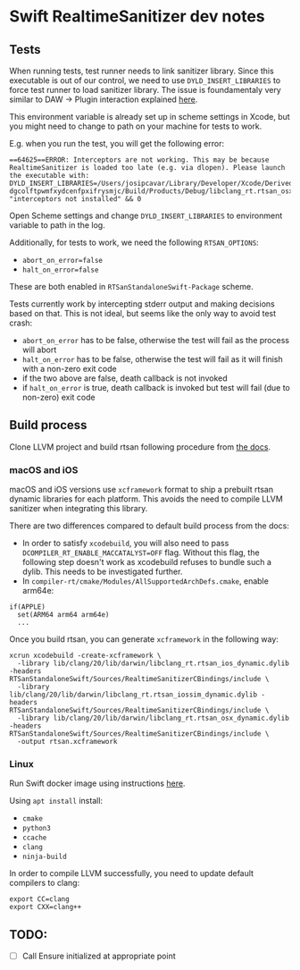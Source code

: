 # Swift RealtimeSanitizer dev notes

## Tests

When running tests, test runner needs to link sanitizer library. Since this executable is out of our control, we need to use `DYLD_INSERT_LIBRARIES` to force test runner to load sanitizer library.
The issue is foundamentaly very similar to DAW -> Plugin interaction explained [here](https://forum.juce.com/t/using-realtimesanitizer-inside-daws/64557).

This environment variable is already set up in scheme settings in Xcode, but you might need to change to path on your machine for tests to work.

E.g. when you run the test, you will get the following error:

```
==64625==ERROR: Interceptors are not working. This may be because RealtimeSanitizer is loaded too late (e.g. via dlopen). Please launch the executable with:
DYLD_INSERT_LIBRARIES=/Users/josipcavar/Library/Developer/Xcode/DerivedData/RTSanStandaloneSwift-dgcolftpwmfxydcenfpxifrysmjc/Build/Products/Debug/libclang_rt.rtsan_osx_dynamic.dylib
"interceptors not installed" && 0
```

Open Scheme settings and change `DYLD_INSERT_LIBRARIES` to environment variable to path in the log.

Additionally, for tests to work, we need the following `RTSAN_OPTIONS`:
- `abort_on_error=false`
- `halt_on_error=false`

These are both enabled in `RTSanStandaloneSwift-Package` scheme.

Tests currently work by intercepting stderr output and making decisions based on that. This is not ideal, but seems like the only way to avoid test crash:

- `abort_on_error` has to be false, otherwise the test will fail as the process will abort
- `halt_on_error` has to be false, otherwise the test will fail as it will finish with a non-zero exit code
- if the two above are false, death callback is not invoked
- if `halt_on_error` is true, death callback is invoked but test will fail (due to non-zero) exit code

## Build process

Clone LLVM project and build rtsan following procedure from [the docs](https://clang.llvm.org/docs/RealtimeSanitizer.html).

### macOS and iOS

macOS and iOS versions use `xcframework` format to ship a prebuilt rtsan dynamic libraries for each platform.
This avoids the need to compile LLVM sanitizer when integrating this library.

There are two differences compared to default build process from the docs:

- In order to satisfy `xcodebuild`, you will also need to pass `DCOMPILER_RT_ENABLE_MACCATALYST=OFF` flag. Without this flag, the following step doesn't work as xcodebuild refuses to bundle such a dylib. This needs to be investigated further.
- In `compiler-rt/cmake/Modules/AllSupportedArchDefs.cmake`, enable arm64e:

```
if(APPLE)
  set(ARM64 arm64 arm64e)
  ...
```

Once you build rtsan, you can generate `xcframework` in the following way:

```
xcrun xcodebuild -create-xcframework \
  -library lib/clang/20/lib/darwin/libclang_rt.rtsan_ios_dynamic.dylib -headers RTSanStandaloneSwift/Sources/RealtimeSanitizerCBindings/include \
  -library lib/clang/20/lib/darwin/libclang_rt.rtsan_iossim_dynamic.dylib -headers RTSanStandaloneSwift/Sources/RealtimeSanitizerCBindings/include \
  -library lib/clang/20/lib/darwin/libclang_rt.rtsan_osx_dynamic.dylib -headers RTSanStandaloneSwift/Sources/RealtimeSanitizerCBindings/include \
  -output rtsan.xcframework
```

### Linux

Run Swift docker image using instructions [here](https://www.swift.org/install/linux/docker/).

Using `apt install` install:
- `cmake`
- `python3`
- `ccache`
- `clang`
- `ninja-build`

In order to compile LLVM successfully, you need to update default compilers to clang:

```
export CC=clang
export CXX=clang++
```

## TODO:

- [ ] Call Ensure initialized at appropriate point
